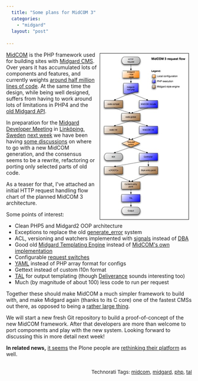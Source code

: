 ```yaml
---
  title: "Some plans for MidCOM 3"
  categories: 
    - "midgard"
  layout: "post"

---
```

<p>
<a href="/files/request-flow-1.png"><img src="/files/request-flow-1-tm.jpg" height="450" width="240" border="1" align="right" hspace="8" vspace="4" alt="MidCOM 3 request flow" title="MidCOM 3 request flow" /></a>
</p><p>
<a href="http://www.midgard-project.org/documentation/midcom">MidCOM</a> is the PHP framework used for building sites with <a href="http://www.midgard-project.org/">Midgard CMS</a>. Over years it has accumulated lots of components and features, and currently weights <a href="http://www.ohloh.net/projects/3309?p=Midgard">around half million lines of code</a>. At the same time the design, while being well designed, suffers from having to work around lots of limitations in PHP4 and the <a href="http://www.midgard-project.org/documentation/reference/#9f42c2021f0b0efedacd0ae9d6801c5c">old Midgard API</a>.
</p><p>
In preparation for the <a href="http://www.midgard-project.org/discussion/user-forum/developer_meeting_in_sweden/">Midgard Developer Meeting</a> in <a href="http://plazes.com/plazes/13637_anykey">Linköping, Sweden</a> <a href="http://www.midgard-project.org/community/events/midgard_developer_meeting-001.html">next week</a> we have been having <a href="http://bergie.jaiku.com/presence/25332694">some discussions</a> on where to go with a new MidCOM generation, and the consensus seems to be a rewrite, refactoring or porting only selected parts of old code.
</p><p>
As a teaser for that, I've attached an initial HTTP request handling flow chart of the planned MidCOM 3 architecture.
</p><p>
Some points of interest:
</p><ul><li>Clean PHP5 and Midgard2 OOP architecture</li>
<li>Exceptions to replace the old <a href="http://www.midgard-project.org/api-docs/midcom/dev/midcom/midcom_application.html#generate_error">generate_error</a> system</li>
<li>ACL, versioning and watchers implemented with <a href="http://blogs.nemein.com/people/piotras/view/1182197841.html">signals</a> instead of <a href="http://bergie.iki.fi/blog/introduction_to_midgards_database_abstraction_system/#ed234e6562394cdd79f9123900e86063">DBA</a></li>
<li>Good old <a href="http://www.midgard-project.org/documentation/concepts-page_and_style/">Midgard Templating Engine</a> instead of <a href="http://www.midgard-project.org/documentation/concepts-midcom-specs-subsystems-style-engine/">MidCOM's own implementation</a></li>
<li>Configurable <a href="http://trac.midgard-project.org/ticket/48">request switches</a></li>
<li><a href="http://yaml.org/">YAML</a> instead of PHP array format for configs</li>
<li>Gettext instead of custom l10n format</li>
<li><a href="http://phptal.motion-twin.com/">TAL</a> for output templating (though <a href="http://www.openplans.org/projects/deliverance/introduction">Deliverance</a> sounds interesting too)</li>
<li>Much (by magnitude of about 100) less code to run per request</li>
</ul><p>
Together these should make MidCOM a much simpler framework to build with, and make Midgard again (thanks to its C core) one of the fastest CMSs out there, as opposed to being a <a href="http://www.midgard-project.org/documentation/performance-tuning/">rather large thing</a>.
</p><p>
We will start a new fresh Git repository to build a proof-of-concept of the new MidCOM framework. After that developers are more than welcome to port components and play with the new system. Looking forward to discussing this in more detail next week!
</p><p>
<strong>In related news,</strong> <a href="http://www.cmswatch.com/Trends/1140-The-future-of-Plone----not-in-web-publishing?source=RSS">it seems</a> the Plone people are <a href="http://limi.net/articles/18-things-i-wish-were-true-about-plone/">rethinking their platform</a> as well.<span style="font-size:10pt;">
<br /></span>
</p><p style="text-align:right;">
<span style="font-size:10pt;">
<br />Technorati Tags: </span><span style="font-size:10pt;"><a href="http://www.technorati.com/tag/midcom">midcom</a></span><span style="font-size:10pt;">, </span><span style="font-size:10pt;"><a href="http://www.technorati.com/tag/midgard">midgard</a></span><span style="font-size:10pt;">, </span><span style="font-size:10pt;"><a href="http://www.technorati.com/tag/php">php</a></span><span style="font-size:10pt;">, </span><span style="font-size:10pt;"><a href="http://www.technorati.com/tag/tal">tal</a></span>
</p>
